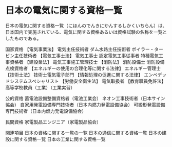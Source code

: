 # 日本の電気に関する資格一覧

日本の電気に関する資格一覧（にほんのでんきにかんするしかくいちらん）は、日本国内で実施されている、電気に関する資格あるいは資格試験の名称を一覧としたものである。

国家資格
【電気事業法】
電気主任技術者
ダム水路主任技術者
ボイラー・タービン主任技術者
【電気工事士法】
電気工事士
認定電気工事従事者
特種電気工事資格者
【建設業法】
電気工事施工管理技士
【消防法】
消防設備士
消防設備点検資格者
【エネルギーの使用の合理化等に関する法律】
エネルギー管理士
【技術士法】
技術士電気電子部門
【情報処理の促進に関する法律】
エンベデッドシステムスペシャリスト
【労働安全衛生法】
電気取扱者
【教育職員免許法】
高等学校教員（工業）（工業実習）

公的資格
蓄電池設備整備資格者（電池工業会）
ネオン工事技術者（日本サイン協会）
自家用発電設備専門技術者（日本内燃力発電設備協会）
可搬形発電設備専門技術者（日本内燃力発電設備協会）

民間資格
家電製品エンジニア（家電製品協会）

関連項目
日本の資格に関する一覧の一覧
日本の通信に関する資格一覧
日本の建設に関する資格一覧
日本の工業に関する資格一覧